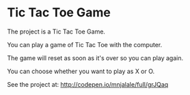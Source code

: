 # Tic Tac Toe Game

The project is a Tic Tac Toe Game.

You can play a game of Tic Tac Toe with the computer.

The game will reset as soon as it's over so you can play again.

You can choose whether you want to play as X or O.

See the project at: http://codepen.io/mnjalale/full/grJQaq
